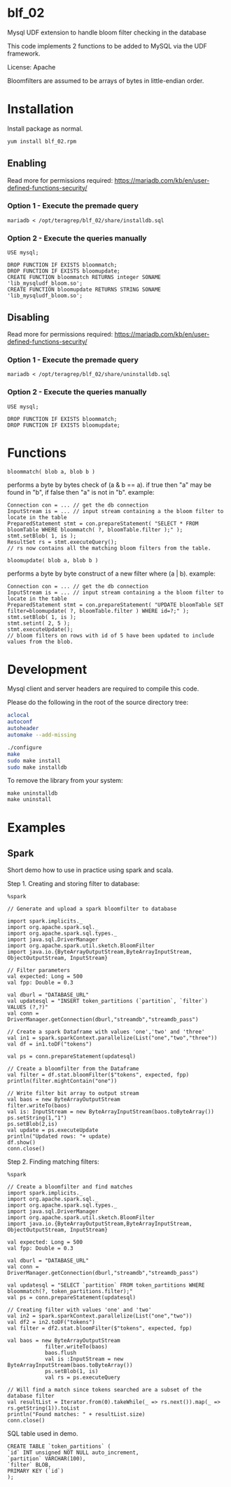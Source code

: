 # blf_02
Mysql UDF extension to handle bloom filter checking in the database

This code implements 2 functions to be added to MySQL via the UDF framework.  

License: Apache

Bloomfilters are assumed to be arrays of bytes in little-endian order.  

# Installation
Install package as normal.
```sh
yum install blf_02.rpm
```

## Enabling

Read more for permissions required: https://mariadb.com/kb/en/user-defined-functions-security/

### Option 1 - Execute the premade query
```
mariadb < /opt/teragrep/blf_02/share/installdb.sql
```

### Option 2 - Execute the queries manually

```
USE mysql;

DROP FUNCTION IF EXISTS bloommatch;
DROP FUNCTION IF EXISTS bloomupdate;
CREATE FUNCTION bloommatch RETURNS integer SONAME 'lib_mysqludf_bloom.so';
CREATE FUNCTION bloomupdate RETURNS STRING SONAME 'lib_mysqludf_bloom.so';
```

## Disabling

Read more for permissions required: https://mariadb.com/kb/en/user-defined-functions-security/

### Option 1 - Execute the premade query
```
mariadb < /opt/teragrep/blf_02/share/uninstalldb.sql
```

### Option 2 - Execute the queries manually

```
USE mysql;

DROP FUNCTION IF EXISTS bloommatch;
DROP FUNCTION IF EXISTS bloomupdate;
```

# Functions

```
bloommatch( blob a, blob b )
```
performs a byte by bytes check of  (a & b == a).  if true then "a" may be found in "b", if false then "a" is not in "b".
example:

```
Connection con = ... // get the db connection
InputStream is = ... // input stream containing a the bloom filter to locate in the table
PreparedStatement stmt = con.prepareStatement( "SELECT * FROM bloomTable WHERE bloommatch( ?, bloomTable.filter );" );
stmt.setBlob( 1, is );
ResultSet rs = stmt.executeQuery();
// rs now contains all the matching bloom filters from the table.
```

```
bloomupdate( blob a, blob b )
```
performs a byte by byte construct of a new filter where (a | b). 
example:

```
Connection con = ... // get the db connection
InputStream is = ... // input stream containing a the bloom filter to locate in the table
PreparedStatement stmt = con.prepareStatement( "UPDATE bloomTable SET filter=bloomupdate( ?, bloomTable.filter ) WHERE id=?;" );
stmt.setBlob( 1, is );
stmt.setint( 2, 5 );
stmt.executeUpdate();
// bloom filters on rows with id of 5 have been updated to include values from the blob.
```

# Development

Mysql client and server headers are required to compile this code.

Please do the following in the root of the source directory tree:
```sh
aclocal
autoconf
autoheader
automake --add-missing

./configure
make
sudo make install
sudo make installdb
```

To remove the library from your system:

```
make uninstalldb
make uninstall
```

# Examples

## Spark

Short demo how to use in practice using spark and scala.

Step 1. Creating and storing filter to database:
```
%spark

// Generate and upload a spark bloomfilter to database

import spark.implicits._
import org.apache.spark.sql._
import org.apache.spark.sql.types._
import java.sql.DriverManager
import org.apache.spark.util.sketch.BloomFilter
import java.io.{ByteArrayOutputStream,ByteArrayInputStream, ObjectOutputStream, InputStream}

// Filter parameters
val expected: Long = 500
val fpp: Double = 0.3

val dburl = "DATABASE_URL"
val updatesql = "INSERT token_partitions (`partition`, `filter`) VALUES (?,?)"
val conn = DriverManager.getConnection(dburl,"streamdb","streamdb_pass")

// Create a spark Dataframe with values 'one','two' and 'three'
val in1 = spark.sparkContext.parallelize(List("one","two","three"))
val df = in1.toDF("tokens")

val ps = conn.prepareStatement(updatesql)

// Create a bloomfilter from the Dataframe
val filter = df.stat.bloomFilter($"tokens", expected, fpp)
println(filter.mightContain("one"))

// Write filter bit array to output stream
val baos = new ByteArrayOutputStream
filter.writeTo(baos)
val is: InputStream = new ByteArrayInputStream(baos.toByteArray())
ps.setString(1,"1")
ps.setBlob(2,is)
val update = ps.executeUpdate
println("Updated rows: "+ update)
df.show()
conn.close()
```

Step 2. Finding matching filters:
```
%spark

// Create a bloomfilter and find matches
import spark.implicits._
import org.apache.spark.sql._
import org.apache.spark.sql.types._
import java.sql.DriverManager
import org.apache.spark.util.sketch.BloomFilter
import java.io.{ByteArrayOutputStream,ByteArrayInputStream, ObjectOutputStream, InputStream}

val expected: Long = 500
val fpp: Double = 0.3

val dburl = "DATABASE_URL"
val conn = DriverManager.getConnection(dburl,"streamdb","streamdb_pass")

val updatesql = "SELECT `partition` FROM token_partitions WHERE bloommatch(?, token_partitions.filter);"
val ps = conn.prepareStatement(updatesql)

// Creating filter with values 'one' and 'two'
val in2 = spark.sparkContext.parallelize(List("one","two"))
val df2 = in2.toDF("tokens")
val filter = df2.stat.bloomFilter($"tokens", expected, fpp)

val baos = new ByteArrayOutputStream
            filter.writeTo(baos)
            baos.flush
            val is :InputStream = new ByteArrayInputStream(baos.toByteArray())
            ps.setBlob(1, is)
            val rs = ps.executeQuery

// Will find a match since tokens searched are a subset of the database filter
val resultList = Iterator.from(0).takeWhile(_ => rs.next()).map(_ => rs.getString(1)).toList
println("Found matches: " + resultList.size)
conn.close()
```

SQL table used in demo.
```
CREATE TABLE `token_partitions` (
`id` INT unsigned NOT NULL auto_increment,
`partition` VARCHAR(100),
`filter` BLOB,
PRIMARY KEY (`id`)
);
```